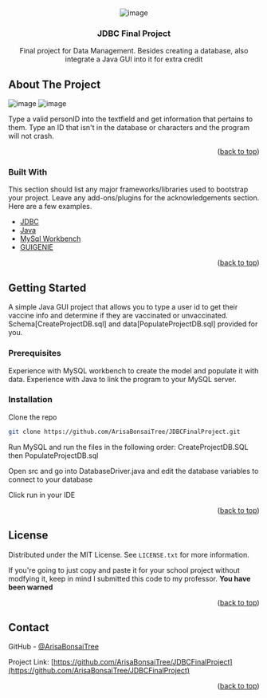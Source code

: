 <!-- PROJECT LOGO -->
<br />
<div align="center">
  
  ![image](https://user-images.githubusercontent.com/64375555/147841322-872aec74-39c5-4669-aacf-093779d5eeca.png)

  <h3 align="center">JDBC Final Project</h3>

  <p align="center">
    Final project for Data Management. Besides creating a database, also integrate a Java GUI into it for extra credit
</div>


<!-- ABOUT THE PROJECT -->
## About The Project


![image](https://user-images.githubusercontent.com/64375555/143509202-824df88f-83ab-46a7-8b3e-ed84ae1cb028.png)
![image](https://user-images.githubusercontent.com/64375555/143509260-0e0b550b-97e5-494f-a2ba-870297aa1fd4.png)

Type a valid personID into the textfield and get information that pertains to them. Type an ID that isn't in the database or characters and the program will not crash.

<p align="right">(<a href="#top">back to top</a>)</p>



### Built With

This section should list any major frameworks/libraries used to bootstrap your project. Leave any add-ons/plugins for the acknowledgements section. Here are a few examples.

* [JDBC](https://www.oracle.com/database/technologies/appdev/jdbc.html)
* [Java](https://java.com/en/download/)
* [MySql Workbench](https://www.mysql.com/products/workbench/)
* [GUIGENIE](http://guigenie.com/)

<p align="right">(<a href="#top">back to top</a>)</p>



<!-- GETTING STARTED -->
## Getting Started

A simple Java GUI project that allows you to type a user id to get their vaccine info and determine if they are vaccinated or unvaccinated. Schema[CreateProjectDB.sql] and data[PopulateProjectDB.sql] provided for you.

### Prerequisites

Experience with MySQL workbench to create the model and populate it with data.
Experience with Java to link the program to your MySQL server.

### Installation

Clone the repo
 ```sh
 git clone https://github.com/ArisaBonsaiTree/JDBCFinalProject.git
 ```

Run MySQL and run the files in the following order: CreateProjectDB.SQL then PopulateProjectDB.sql

Open src and go into DatabaseDriver.java and edit the database variables to connect to your database

Click run in your IDE

<p align="right">(<a href="#top">back to top</a>)</p>

<!-- LICENSE -->
## License

Distributed under the MIT License. See `LICENSE.txt` for more information.

If you're going to just copy and paste it for your school project without modfying it, keep in mind I submitted this code to my professor. **You have been warned**

<p align="right">(<a href="#top">back to top</a>)</p>


<!-- CONTACT -->
## Contact

GitHub - [@ArisaBonsaiTree](https://github.com/ArisaBonsaiTree)

Project Link: [https://github.com/ArisaBonsaiTree/JDBCFinalProject](https://github.com/ArisaBonsaiTree/JDBCFinalProject)

<p align="right">(<a href="#top">back to top</a>)</p>
